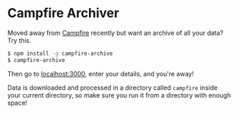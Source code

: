 # Campfire Archiver

Moved away from [Campfire](//campfirenow.com) recently but want an archive of all your data? Try this.

```sh
$ npm install -g campfire-archive
$ campfire-archive
```

Then go to [localhost:3000](http://localhost:3000/), enter your details, and you're away!

Data is downloaded and processed in a directory called `campfire` inside your current directory, so make sure you run it from a directory with enough space!
